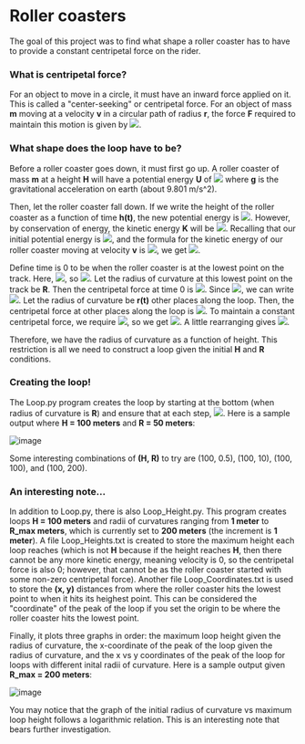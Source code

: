 # Roller coasters
The goal of this project was to find what shape a roller coaster has to have to provide a constant centripetal force on the rider.  

### What is centripetal force?
For an object to move in a circle, it must have an inward force applied on it. 
This is called a "center-seeking" or centripetal force. 
For an object of mass **m** moving at a velocity **v** in a circular path of radius **r**, the force **F** required to maintain this motion is given by <img src="https://render.githubusercontent.com/render/math?math=F = \frac{mv^2}{r}">. 

### What shape does the loop have to be?
Before a roller coaster goes down, it must first go up. 
A roller coaster of mass **m** at a height **H** will have a potential energy **U** of <img src="https://render.githubusercontent.com/render/math?math=U = mgH"> where **g** is the gravitational acceleration on earth (about 9.801 m/s^2). 

Then, let the roller coaster fall down. 
If we write the height of the roller coaster as a function of time **h(t)**, the new potential energy is <img src="https://render.githubusercontent.com/render/math?math=U(t) = mgh(t)">. 
However, by conservation of energy, the kinetic energy **K** will be <img src="https://render.githubusercontent.com/render/math?math=K = U_i - U(t)">. 
Recalling that our initial potential energy is <img src="https://render.githubusercontent.com/render/math?math=U_i = mgH">, and the formula for the kinetic energy of our roller coaster moving at velocity **v** is <img src="https://render.githubusercontent.com/render/math?math=K = \frac{1}{2}mv^2">, we get <img src="https://render.githubusercontent.com/render/math?math=K(t) = mgH - mgh(t) = \frac{1}{2}mv^2">. 

Define time is 0 to be when the roller coaster is at the lowest point on the track. 
Here, <img src="https://render.githubusercontent.com/render/math?math=U(t) = 0">, so <img src="https://render.githubusercontent.com/render/math?math=K = mgH">. 
Let the radius of curvature at this lowest point on the track be **R**. 
Then the centripetal force at time 0 is <img src="https://render.githubusercontent.com/render/math?math=F_{centripetal}(0) = \frac{mv^2}{R}">. 
Since <img src="https://render.githubusercontent.com/render/math?math=K = \frac{1}{2}mv^2">, we can write <img src="https://render.githubusercontent.com/render/math?math=F_{centripetal}(0) = \frac{2K(0)}{R} = \frac{2mgH}{R}">. 
Let the radius of curvature be **r(t)** other places along the loop. 
Then, the centripetal force at other places along the loop is <img src="https://render.githubusercontent.com/render/math?math=F_{centripetal}(t) = \frac{2K(t)}{r(t)} = \frac{2[mgH - mgh(t)]}{r(t)}">. 
To maintain a constant centripetal force, we require <img src="https://render.githubusercontent.com/render/math?math=F_{centripetal}(0) = F_{centripetal}(t)">, so we get <img src="https://render.githubusercontent.com/render/math?math=\frac{2mgH}{R} = \frac{2[mgH - mgh(t)]}{r(t)}">. 
A little rearranging gives <img src="https://render.githubusercontent.com/render/math?math=r(t) = \frac{R[H - h(t)]}{H}">. 

Therefore, we have the radius of curvature as a function of height. 
This restriction is all we need to construct a loop given the initial **H** and **R** conditions. 

### Creating the loop!
The Loop.py program creates the loop by starting at the bottom (when radius of curvature is **R**) and ensure that at each step, <img src="https://render.githubusercontent.com/render/math?math=r = \frac{R[H - h]}{H}">. 
Here is a sample output where **H = 100 meters** and **R = 50 meters**:

![image](https://user-images.githubusercontent.com/59151395/158486058-cfd7e69b-2e12-4441-811a-554c9ce7df8b.png)

Some interesting combinations of **(H, R)** to try are (100, 0.5), (100, 10), (100, 100), and (100, 200). 

### An interesting note...
In addition to Loop.py, there is also Loop_Height.py. 
This program creates loops **H = 100 meters** and radii of curvatures ranging from **1 meter** to **R_max meters**, which is currently set to **200 meters** (the increment is **1 meter**). 
A file Loop_Heights.txt is created to store the maximum height each loop reaches (which is not **H** because if the height reaches **H**, then there cannot be any more kinetic energy, meaning velocity is 0, so the centripetal force is also 0; however, that cannot be as the roller coaster started with some non-zero centripetal force). 
Another file Loop_Coordinates.txt is used to store the **(x, y)** distances from where the roller coaster hits the lowest point to when it hits its heighest point. 
This can be considered the "coordinate" of the peak of the loop if you set the origin to be where the roller coaster hits the lowest point. 

Finally, it plots three graphs in order: 
the maximum loop height given the radius of curvature, 
the x-coordinate of the peak of the loop given the radius of curvature, 
and the x vs y coordinates of the peak of the loop for loops with different inital radii of curvature. 
Here is a sample output given  **R_max = 200 meters**:

![image](https://user-images.githubusercontent.com/59151395/158488728-07006d7f-e492-4041-978f-45cd8944339e.png)

You may notice that the graph of the initial radius of curvature vs maximum loop height follows a logarithmic relation. 
This is an interesting note that bears further investigation. 
